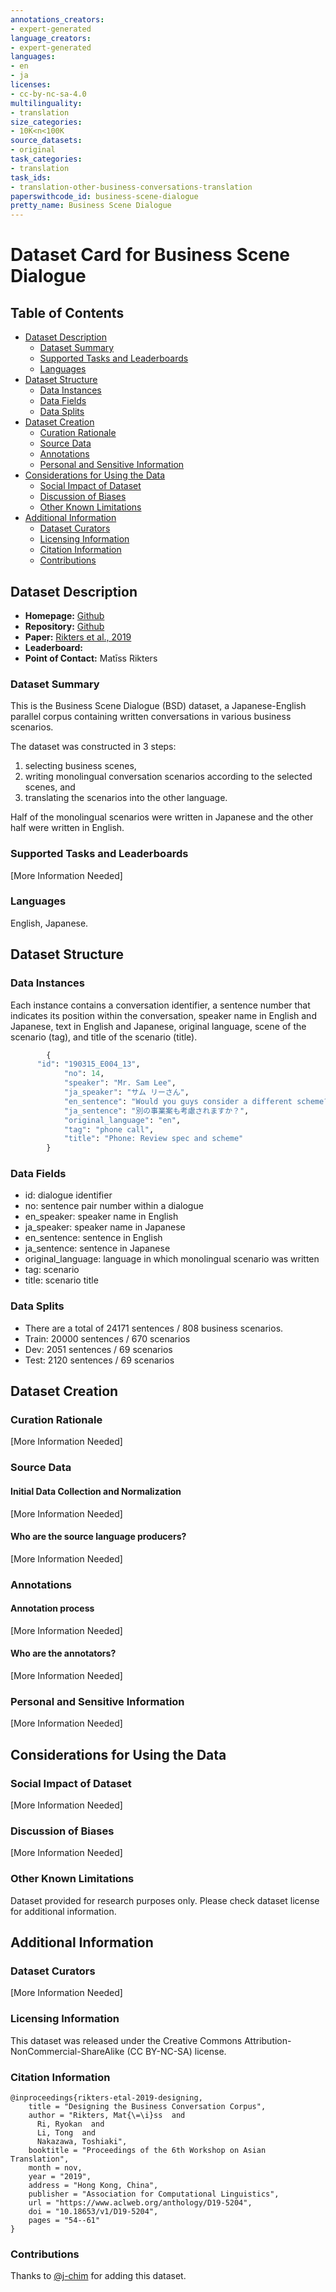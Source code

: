 ```yaml
---
annotations_creators:
- expert-generated
language_creators:
- expert-generated
languages:
- en
- ja
licenses:
- cc-by-nc-sa-4.0
multilinguality:
- translation
size_categories:
- 10K<n<100K
source_datasets:
- original
task_categories:
- translation
task_ids:
- translation-other-business-conversations-translation
paperswithcode_id: business-scene-dialogue
pretty_name: Business Scene Dialogue
---
```


# Dataset Card for Business Scene Dialogue 

## Table of Contents
- [Dataset Description](#dataset-description)
  - [Dataset Summary](#dataset-summary)
  - [Supported Tasks and Leaderboards](#supported-tasks-and-leaderboards)
  - [Languages](#languages)
- [Dataset Structure](#dataset-structure)
  - [Data Instances](#data-instances)
  - [Data Fields](#data-fields)
  - [Data Splits](#data-splits)
- [Dataset Creation](#dataset-creation)
  - [Curation Rationale](#curation-rationale)
  - [Source Data](#source-data)
  - [Annotations](#annotations)
  - [Personal and Sensitive Information](#personal-and-sensitive-information)
- [Considerations for Using the Data](#considerations-for-using-the-data)
  - [Social Impact of Dataset](#social-impact-of-dataset)
  - [Discussion of Biases](#discussion-of-biases)
  - [Other Known Limitations](#other-known-limitations)
- [Additional Information](#additional-information)
  - [Dataset Curators](#dataset-curators)
  - [Licensing Information](#licensing-information)
  - [Citation Information](#citation-information)
  - [Contributions](#contributions)

## Dataset Description

- **Homepage:** [Github](https://raw.githubusercontent.com/tsuruoka-lab/BSD/)
- **Repository:** [Github](https://raw.githubusercontent.com/tsuruoka-lab/BSD/)
- **Paper:** [Rikters et al., 2019](https://www.aclweb.org/anthology/D19-5204)
- **Leaderboard:**
- **Point of Contact:** Matīss Rikters

### Dataset Summary
This is the Business Scene Dialogue (BSD) dataset, 
a Japanese-English parallel corpus containing written conversations
in various business scenarios. 

The dataset was constructed in 3 steps: 
  1) selecting business scenes, 
  2) writing monolingual conversation scenarios according to the selected scenes, and 
  3) translating the scenarios into the other language. 

Half of the monolingual scenarios were written in Japanese 
and the other half were written in English.


### Supported Tasks and Leaderboards

[More Information Needed]

### Languages
English, Japanese.

## Dataset Structure

### Data Instances
Each instance contains a conversation identifier, a sentence number that indicates its
position within the conversation, speaker name in English and Japanese, 
text in English and Japanese, original language, scene of the scenario (tag), 
and title of the scenario (title).
```python
		{
      "id": "190315_E004_13",
			"no": 14,
			"speaker": "Mr. Sam Lee",
			"ja_speaker": "サム リーさん",
			"en_sentence": "Would you guys consider a different scheme?",
			"ja_sentence": "別の事業案も考慮されますか？",
			"original_language": "en",
			"tag": "phone call",
			"title": "Phone: Review spec and scheme"
		}
```

### Data Fields
- id: dialogue identifier
- no: sentence pair number within a dialogue
- en_speaker: speaker name in English
- ja_speaker: speaker name in Japanese
- en_sentence: sentence in English
- ja_sentence: sentence in Japanese
- original_language: language in which monolingual scenario was written
- tag: scenario
- title: scenario title

### Data Splits
- There are a total of 24171 sentences /  808 business scenarios.
- Train: 20000 sentences / 670 scenarios
- Dev: 2051 sentences / 69 scenarios
- Test: 2120 sentences / 69 scenarios

## Dataset Creation

### Curation Rationale

[More Information Needed]

### Source Data

#### Initial Data Collection and Normalization

[More Information Needed]

#### Who are the source language producers?

[More Information Needed]

### Annotations

#### Annotation process

[More Information Needed]

#### Who are the annotators?

[More Information Needed]

### Personal and Sensitive Information

[More Information Needed]

## Considerations for Using the Data

### Social Impact of Dataset

[More Information Needed]

### Discussion of Biases

[More Information Needed]

### Other Known Limitations

Dataset provided for research purposes only. Please check dataset license for additional information.

## Additional Information

### Dataset Curators

[More Information Needed]

### Licensing Information
This dataset was released under the Creative Commons Attribution-NonCommercial-ShareAlike (CC BY-NC-SA) license.

### Citation Information
```
@inproceedings{rikters-etal-2019-designing,
    title = "Designing the Business Conversation Corpus",
    author = "Rikters, Mat{\=\i}ss  and
      Ri, Ryokan  and
      Li, Tong  and
      Nakazawa, Toshiaki",
    booktitle = "Proceedings of the 6th Workshop on Asian Translation",
    month = nov,
    year = "2019",
    address = "Hong Kong, China",
    publisher = "Association for Computational Linguistics",
    url = "https://www.aclweb.org/anthology/D19-5204",
    doi = "10.18653/v1/D19-5204",
    pages = "54--61"
}
```
### Contributions

Thanks to [@j-chim](https://github.com/j-chim) for adding this dataset.

